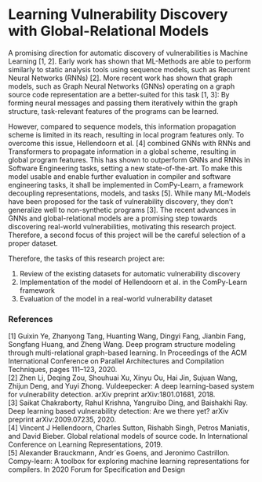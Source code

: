 # Learning Vulnerability Discovery with Global-Relational Models

A promising direction for automatic discovery of vulnerabilities is Machine Learning [1, 2]. 
Early work has shown that ML-Methods are able to perform similarly to static analysis tools using sequence models, such as Recurrent Neural Networks (RNNs) [2]. 
More recent work has shown that graph models, such as Graph Neural Networks (GNNs) operating on a graph source code representation are a better-suited for this task [1, 3]: By forming neural messages and passing them iteratively within the graph structure, task-relevant features of the programs can be learned.

However, compared to sequence models, this information propagation scheme is limited in its reach, resulting in local program features only. To overcome this issue, Hellendoorn et al. [4] combined GNNs with RNNs and Transformers to propagate information in a global scheme, resulting in global program features. This has shown to outperform GNNs and RNNs in Software Engineering tasks, setting a new state-of-the-art. 
To make this model usable and enable further evaluation in compiler and software engineering tasks, it shall be implemented in ComPy-Learn, a framework decoupling representations, models, and tasks [5].
While many ML-Models have been proposed for the task of vulnerability discovery, they don’t generalize
well to non-synthetic programs [3]. The recent advances in GNNs and global-relational models are a
promising step towards discovering real-world vulnerabilities, motivating this research project. Therefore,
a second focus of this project will be the careful selection of a proper dataset.

Therefore, the tasks of this research project are:
1. Review of the existing datasets for automatic vulnerability discovery
2. Implementation of the model of Hellendoorn et al. in the ComPy-Learn framework
3. Evaluation of the model in a real-world vulnerability dataset

### References
[1] Guixin Ye, Zhanyong Tang, Huanting Wang, Dingyi Fang, Jianbin Fang, Songfang Huang, and Zheng Wang. Deep program structure modeling through multi-relational graph-based learning. In Proceedings of the ACM International Conference on Parallel Architectures and Compilation Techniques, pages 111–123, 2020.  
[2] Zhen Li, Deqing Zou, Shouhuai Xu, Xinyu Ou, Hai Jin, Sujuan Wang, Zhijun Deng, and Yuyi Zhong. Vuldeepecker: A deep learning-based system for vulnerability detection. arXiv preprint arXiv:1801.01681, 2018.  
[3] Saikat Chakraborty, Rahul Krishna, Yangruibo Ding, and Baishakhi Ray. Deep learning based vulnerability detection: Are we there yet? arXiv preprint arXiv:2009.07235, 2020.   
[4] Vincent J Hellendoorn, Charles Sutton, Rishabh Singh, Petros Maniatis, and David Bieber. Global relational models of source code. In International Conference on Learning Representations, 2019.  
[5] Alexander Brauckmann, Andr´es Goens, and Jeronimo Castrillon. Compy-learn: A toolbox for exploring machine learning representations for compilers. In 2020 Forum for Specification and Design  

